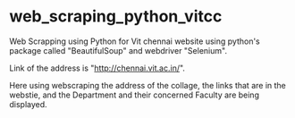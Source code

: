 # web_scraping_python_vitcc
Web Scrapping using Python for Vit chennai website using python's package called "BeautifulSoup" and webdriver "Selenium".

Link of the address is "http://chennai.vit.ac.in/".

Here using webscraping the address of the collage, the links that are in the webstie, and the Department and their concerned Faculty are being displayed.
